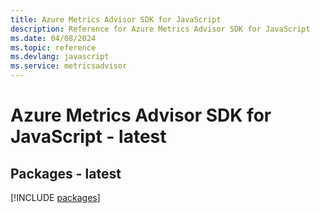 ```yaml
---
title: Azure Metrics Advisor SDK for JavaScript
description: Reference for Azure Metrics Advisor SDK for JavaScript
ms.date: 04/08/2024
ms.topic: reference
ms.devlang: javascript
ms.service: metricsadvisor
---
```

# Azure Metrics Advisor SDK for JavaScript - latest
## Packages - latest
[!INCLUDE [packages](metrics-advisor-index.md)]